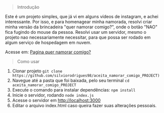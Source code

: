 > Introdução

Este é um projeto simples, que já vi em alguns vídeos de instagram, e achei interessante. Por isso, e para homenagear minha namorada, resolvi criar minha versão da brincadeira "quer namorar comigo?", onde o botão "NAO" fica fugindo do mouse da pessoa.
Resolvi usar um servidor, mesmo o projeto nao necessariamente necessitar, para que possa ser rodado em algum serviço de hospedagem em nuvem.

Acesse em: [Pagina quer namorar comigo?](https://aceita-namorar-comigo-project.vercel.app/)

> Como usar

 1. Clonar projeto `git clone https://github.com/silviorodrigues98/aceita_namorar_comigo_PROJECT)`
 2. Navegue até a pasta que foi baixada, pelo seu terminal `cd aceita_namorar_comigo_PROJECT`
 3. Execute o comando para instalar dependências: `npm install`
 4. Inicie o servidor, rodando `node index.js`
 5. Acesse o servidor em [http://localhost:3000](http://localhost:3000)
 6. Editar o arquivo index.html caso queira fazer suas alterações pessoais.